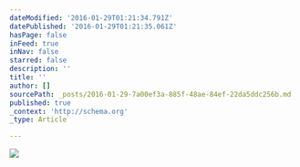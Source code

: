 ```yaml
---
dateModified: '2016-01-29T01:21:34.791Z'
datePublished: '2016-01-29T01:21:35.061Z'
hasPage: false
inFeed: true
inNav: false
starred: false
description: ''
title: ''
author: []
sourcePath: _posts/2016-01-29-7a00ef3a-885f-48ae-84ef-22da5ddc256b.md
published: true
_context: 'http://schema.org'
_type: Article

---
```

![](https://the-grid-user-content.s3-us-west-2.amazonaws.com/d1bff72e-ed38-41e9-9f41-f443546535e1.jpg)